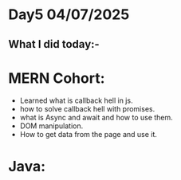 # Day5 04/07/2025

## What I did today:-

# MERN Cohort:
- Learned what is callback hell in js.
- how to solve callback hell with promises.
- what is Async and await and how to use them.
- DOM manipulation.
- How to get data from the page and use it.

# Java:






